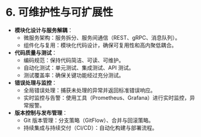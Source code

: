 # 6. 可维护性与可扩展性

- **模块化设计与服务解耦**：
  - 微服务架构：服务拆分、服务间通信（REST、gRPC、消息队列）。
  - 组件化与复用：模块化代码设计，确保可复用性和高内聚低耦合。
- **代码质量与测试**：
  - 编码规范：保持代码简洁、可读、可维护。
  - 自动化测试：单元测试、集成测试、API 测试。
  - 测试覆盖率：确保关键功能经过充分测试。
- **错误处理与监控**：
  - 全局错误处理：捕获未处理的异常并返回标准错误响应。
  - 实时监控与告警：使用工具（Prometheus、Grafana）进行实时监控，异常报警。
- **版本控制与发布管理**：
  - Git 版本管理：分支策略（GitFlow）、合并与回滚策略。
  - 持续集成与持续交付（CI/CD）：自动化构建与部署流程。
